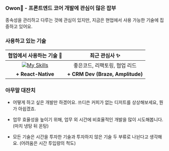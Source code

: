 <div> 
  
### Owon🧗 - 프론트엔드 코어 개발에 관심이 많은 잡부

종속성을 관리하고 다루는 것에 관심이 있지만, 지금은 현업에서 사용 가능한 기술에 집중하고 있어요.


### 사용하고 있는 기술
<div>

| **협업에서 사용하는 기술 💫** | **최근 관심사 ✨** |
|:---:|:---:|
| [![My Skills](https://skillicons.dev/icons?i=ts,react,next,kotlin,spring,aws&perline=13)](#) | 좋은코드, 리팩토링, 협업 리드 |
| **+ React-Native** | **+ CRM Dev (Braze, Amplitude)** |

</div>

### 아무말 대잔치
- 어떻게 하고 싶은 개발만 하겠어요. 쓰디쓴 커피가 없는 디저트를 상상해보세요, 뭔가 아쉽겠죠.

- 업무 효율성을 높이기 위해, 업무 외 시간에 비효율적인 개발을 많이 시도해봅니다. (마치 냉탕 뒤 온탕)

- 모든 기술은 시간을 투자한 기술과 투자하지 않은 기술 두 부류로 나뉜다고 생각해요. (어려움은 시간 투입량의 척도)


</div>
